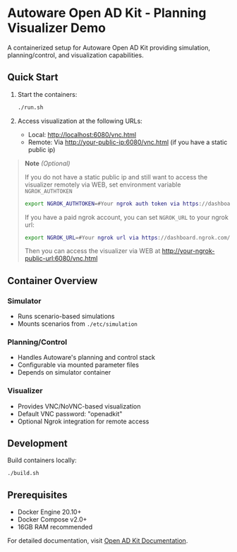 # Autoware Open AD Kit - Planning Visualizer Demo

A containerized setup for Autoware Open AD Kit providing simulation, planning/control, and visualization capabilities.

## Quick Start

1. Start the containers:

    ```bash
    ./run.sh
    ```

2. Access visualization at the following URLs:
   - Local: <http://localhost:6080/vnc.html>
   - Remote: Via <http://your-public-ip:6080/vnc.html> (if you have a static public ip)

> **Note** *(Optional)*
>
> If you do not have a static public ip and still want to access the visualizer remotely via WEB, set environment variable `NGROK_AUTHTOKEN`
>
>```bash
> export NGROK_AUTHTOKEN=#Your ngrok auth token via https://dashboard.ngrok.com/get-started/your-authtoken
>```
>
>If you have a paid ngrok account, you can set `NGROK_URL` to your ngrok url:
>
>```bash
> export NGROK_URL=#Your ngrok url via https://dashboard.ngrok.com/domains
>```
>
> Then you can access the visualizer via WEB at <http://your-ngrok-public-url:6080/vnc.html>

## Container Overview

### Simulator

- Runs scenario-based simulations
- Mounts scenarios from `./etc/simulation`

### Planning/Control

- Handles Autoware's planning and control stack
- Configurable via mounted parameter files
- Depends on simulator container

### Visualizer

- Provides VNC/NoVNC-based visualization
- Default VNC password: "openadkit"
- Optional Ngrok integration for remote access

## Development

Build containers locally:

    ./build.sh

## Prerequisites

- Docker Engine 20.10+
- Docker Compose v2.0+
- 16GB RAM recommended

For detailed documentation, visit [Open AD Kit Documentation](https://autowarefoundation.github.io/autoware-documentation/main/installation/autoware/docker-installation/).
